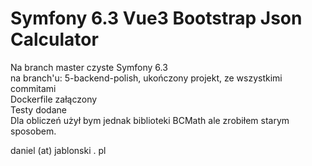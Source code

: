 # Symfony 6.3 Vue3 Bootstrap Json Calculator<br>
Na branch master czyste Symfony 6.3<br>
na branch'u: 5-backend-polish, ukończony projekt, ze wszystkimi commitami<br>
Dockerfile załączony<br>
Testy dodane<br>
Dla obliczeń użył bym jednak biblioteki BCMath ale zrobiłem starym sposobem.<br>

daniel (at) jablonski . pl<br>